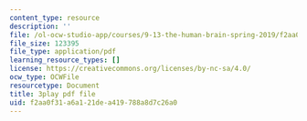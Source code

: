 ```yaml
---
content_type: resource
description: ''
file: /ol-ocw-studio-app/courses/9-13-the-human-brain-spring-2019/f2aa0f31a6a121dea419788a8d7c26a0_MuRVOQY8KoY.pdf
file_size: 123395
file_type: application/pdf
learning_resource_types: []
license: https://creativecommons.org/licenses/by-nc-sa/4.0/
ocw_type: OCWFile
resourcetype: Document
title: 3play pdf file
uid: f2aa0f31-a6a1-21de-a419-788a8d7c26a0
---
```

